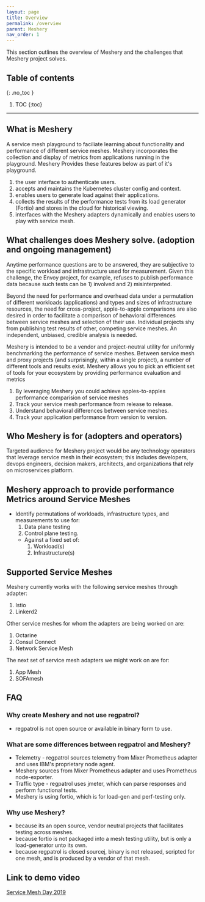 ```yaml
---
layout: page
title: Overview
permalink: /overview
parent: Meshery
nav_order: 1
---
```

This section outlines the overview of Meshery and the challenges that Meshery project solves. 

## Table of contents
{: .no_toc }

1. TOC
{:toc}

---

## What is Meshery 
A service mesh playground to faciliate learning about functionality and performance of different service meshes. 
Meshery incorporates the collection and display of metrics from applications running in the playground. 
Meshery Provides these features below as part of it's playground. 

1. the user interface to authenticate users.
1. accepts and maintains the Kubernetes cluster config and context.
1. enables users to generate load against their applications.
1. collects the results of the performance tests from its load generator (Fortio) and stores in the cloud for historical viewing.
1. interfaces with the Meshery adapters dynamically and enables users to play with service mesh.



## What challenges does Meshery solve. (adoption and ongoing management)

Anytime performance questions are to be answered, they are subjective to the specific workload and infrastructure used for measurement. Given this challenge, the Envoy project, for example, refuses to publish performance data because such tests can be 1) involved and 2) misinterpreted.

Beyond the need for performance and overhead data under a permutation of different workloads (applications) and types and sizes of infrastructure resources, the need for cross-project, apple-to-apple comparisons are also desired in order to facilitate a comparison of behavioral differences between service meshes and selection of their use. Individual projects shy from publishing test results of other, competing service meshes. An independent, unbiased, credible analysis is needed.

Meshery is intended to be a vendor and project-neutral utility for uniformly benchmarking the performance of service meshes. 
Between service mesh and proxy projects (and surprisingly, within a single project), a number of different tools and results exist. 
Meshery allows you to pick an efficient set of tools for your ecosystem by providing performance evaluation and metrics 

1. By leveraging Meshery you could achieve apples-to-apples performance comparision of service meshes
1. Track your service mesh performance from release to release.
1. Understand behavioral differences between service meshes.
1. Track your application performance from version to version.



## Who Meshery is for (adopters and operators)
Targeted audience for Meshery project would be any technology operators that leverage service mesh in their ecosystem; this includes developers, devops engineers, decision makers, architects, and organizations that rely on microservices platform. 

## Meshery approach to provide performance Metrics around Service Meshes
- Identify permutations of workloads, infrastructure types, and measurements to use for: 
    1. Data plane testing
    1. Control plane testing.
    - Against a fixed set of:
        1. Workload(s)
        1. Infrastructure(s)

## Supported Service Meshes
Meshery currently works with the following service meshes through adapter:
1. Istio
1. Linkerd2

Other service meshes for whom the adapters are being worked on are:
1. Octarine
1. Consul Connect
1. Network Service Mesh

The next set of service mesh adapters we might work on are for:
1. App Mesh
1. SOFAmesh


## FAQ 
### Why create Meshery and not use regpatrol?
- regpatrol is not open source or available in binary form to use.

### What are some differences between regpatrol and Meshery?
* Telemetry - regpatrol sources telemetry from Mixer Prometheus adapter and uses IBM's proprietary node agent.
* Meshery sources from Mixer Prometheus adapter and uses Prometheus node-exporter.
* Traffic type - regpatrol uses jmeter, which can parse responses and perform functional tests.
* Meshery is using fortio, which is for load-gen and perf-testing only.

### Why use Meshery?
* because its an open source, vendor neutral projects that facilitates testing across meshes.
* because fortio is not packaged into a mesh testing utility, but is only a load-generator unto its own.
* because regpatrol is closed sourcej, binary is not released, scripted for one mesh, and is produced by a vendor of that mesh.

## Link to demo video
[Service Mesh Day 2019](https://youtu.be/CFj1O_uyhhs) 




